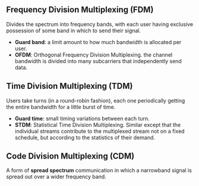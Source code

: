 

## Frequency Division Multiplexing (FDM)
Divides the spectrum into frequency bands, with each user having exclusive possession of some band in which to send their signal.

* **Guard band**: a limit amount to how much bandwidth is allocated per user.
* **OFDM**: Orthogonal Frequency Division Multiplexing. the channel bandwidth is divided into many subcarriers that independently send data.

## Time Division Multiplexing (TDM)
Users take turns (in a round-robin fashion), each one periodically getting the entire bandwidth for a little burst of time.

* **Guard time**: small timing variations between each turn.
* **STDM**: Statistical Time Division Multiplexing. Similar except that the individual streams contribute to the multiplexed stream not on a fixed schedule, but according to the statistics of their demand.

## Code Division Multiplexing (CDM)
A form of **spread spectrum** communication in which a narrowband signal is spread out over a wider frequency band. 
